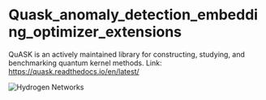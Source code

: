 # Quask_anomaly_detection_embedding_optimizer_extensions
QuASK is an actively maintained library for constructing, studying, and benchmarking quantum kernel methods. Link: https://quask.readthedocs.io/en/latest/

![Hydrogen Networks](enea/trasporto-idrogeno.jpg)

